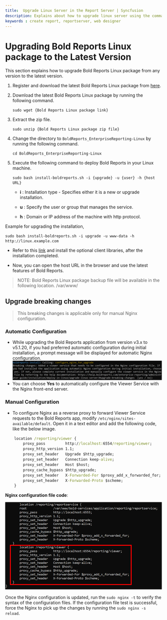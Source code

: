 ```yaml
---
title:  Upgrade Linux Server in the Report Server | Syncfusion
description: Explains about how to upgrade linux server using the commands and then add it in the Bold Reports On-Premise.
keywords : create report, reportserver, web designer
---
```


# Upgrading Bold Reports Linux package to the Latest Version

This section explains how to upgrade Bold Reports Linux package from any version to the latest version.

1. Register and download the latest Bold Reports Linux package from [here](../../../getting-started/).

2. Download the latest Bold Reports  Linux package by running the following command.

   ```console
   sudo wget {Bold Reports Linux package link}
   ```

3. Extract the zip file.

   ```console
   sudo unzip {Bold Reports Linux package zip file}
   ```

4. Change the directory to `BoldReports_EnterpriseReporting-Linux` by running the following command.

   ```console
   cd BoldReports_EnterpriseReporting-Linux
   ```

5. Execute the following command to deploy Bold Reports in your Linux machine.

   ```console
   sudo bash install-boldreports.sh -i {upgrade} -u {user} -h {host URL}
   ```

     * **i** : Installation type - Specifies either it is a new or upgrade installation.

     * **u** : Specify the user or group that manages the service.

     * **h** : Domain or IP address of the machine with http protocol.

Example for upgrading the installation,

  ```console
  sudo bash install-boldreports.sh -i upgrade -u www-data -h http://linux.example.com
  ```

* Refer to this [link](../install-opt-library/) and install the optional client libraries, after the installation completed.

* Now, you can open the host URL in the browser and use the latest features of Bold Reports.

> NOTE: Bold Reports Linux package backup file will be available in the following location. /var/www/

## Upgrade breaking changes

> This breaking changes is applicable only for manual Nginx configuration.

### Automatic Configuration

* While upgrading the Bold Reports application from version v3.x to v5.1.20, if you had preferred automatic configuration during initial installation, a prompt message will be displayed for automatic Nginx configuration. ![Breaking Issue](/static/assets/on-premise/images/installation/upgrade-installation-message.png)
* You can choose **Yes** to automatically configure the Viewer Service with the Nginx front-end server.

### Manual Configuration

* To configure Nginx as a reverse proxy to forward Viewer Service requests to the Bold Reports app, modify `/etc/nginx/sites-available/default`. Open it in a text editor and add the following code, like the below image.

```cmd
    location /reporting/viewer {
        proxy_pass         http://localhost:6554/reporting/viewer;
        proxy_http_version 1.1;
        proxy_set_header   Upgrade $http_upgrade;
        proxy_set_header   Connection keep-alive;
        proxy_set_header   Host $host;
        proxy_cache_bypass $http_upgrade;
        proxy_set_header   X-Forwarded-For $proxy_add_x_forwarded_for;
        proxy_set_header   X-Forwarded-Proto $scheme;
    }
```

**Nginx configuration file code**:

![Breaking Issue](/static/assets/on-premise/images/installation/upgrade-breaking-changes.png)

Once the Nginx configuration is updated, run the `sudo nginx -t`  to verify the syntax of the configuration files. If the configuration file test is successful, force the Nginx to pick up the changes by running the `sudo nginx -s reload`.